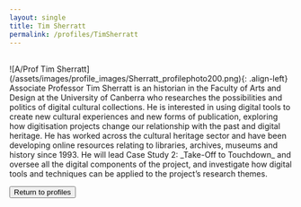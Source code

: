 ```yaml
---
layout: single
title: Tim Sherratt
permalink: /profiles/TimSherratt
---
```

<br>
![A/Prof Tim Sherratt](/assets/images/profile_images/Sherratt_profilephoto200.png){: .align-left}
Associate Professor Tim Sherratt is an historian in the Faculty of Arts and Design at the University of Canberra who researches the possibilities and politics of digital cultural collections. He is interested in using digital tools to create new cultural experiences and new forms of publication, exploring how digitisation projects change our relationship with the past and digital heritage. He has worked across the cultural heritage sector and have been developing online resources relating to libraries, archives, museums and history since 1993. He will lead Case Study 2: _Take-Off to Touchdown_ and oversee all the digital components of the project, and investigate how digital tools and techniques can be applied to the project’s research themes.

<p><a href="http://www.heritageoftheair.org.au/profiles"><button class="button">Return to profiles</button></a></p>

